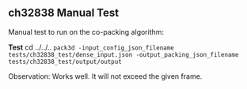 ## ch32838 Manual Test

Manual test to run on the co-packing algorithm:
 
**Test**
cd ../../..
 <COMMAND TO RUN> `pack3d -input_config_json_filename tests/ch32838_test/dense_input.json -output_packing_json_filename tests/ch32838_test/output/output` 

Observation: Works well. It will not exceed the given frame.
